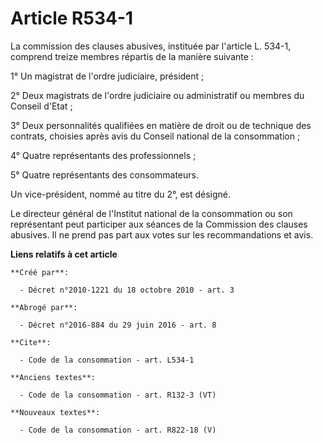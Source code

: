 # Article R534-1

La commission des clauses abusives, instituée par l'article L. 534-1, comprend treize membres répartis de la manière
suivante : 

1° Un magistrat de l'ordre judiciaire, président ; 

2° Deux magistrats de l'ordre judiciaire ou administratif ou membres du Conseil d'Etat ; 

3° Deux personnalités qualifiées en matière de droit ou de technique des contrats, choisies après avis du Conseil national de
la consommation ; 

4° Quatre représentants des professionnels ; 

5° Quatre représentants des consommateurs. 

Un vice-président, nommé au titre du 2°, est désigné. 

Le directeur général de l'Institut national de la consommation ou son représentant peut participer aux séances de la
Commission des clauses abusives. Il ne prend pas part aux votes sur les recommandations et avis.

**Liens relatifs à cet article**

	**Créé par**:

	  - Décret n°2010-1221 du 18 octobre 2010 - art. 3

	**Abrogé par**:

	  - Décret n°2016-884 du 29 juin 2016 - art. 8

	**Cite**:

	  - Code de la consommation - art. L534-1

	**Anciens textes**:

	  - Code de la consommation - art. R132-3 (VT)

	**Nouveaux textes**:

	  - Code de la consommation - art. R822-18 (V)
